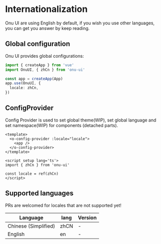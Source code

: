 # Internationalization

Onu UI are using English by default, if you wish you use other languages, you can get you answer by keep reading.

## Global configuration

Onu UI provides global configurations:

```ts
import { createApp } from 'vue'
import OnuUI, { zhCn } from 'onu-ui'

const app = createApp(App)
app.use(OnuUI, {
  locale: zhCn,
})
```

## ConfigProvider

Config Provider is used to set global theme(WIP), set global language and set namespace(WIP) for components (detached parts).

```vue
<template>
  <o-config-provider :locale="locale">
    <app />
  </o-config-provider>
</template>

<script setup lang='ts'>
import { zhCn } from 'onu-ui'

const locale = ref(zhCn)
</script>
```

<demo src="../example/i18n/demo.vue" />

## Supported languages

PRs are welcomed for locales that are not supported yet!


Language | lang | Version |
---------|----------|----------| 
 Chinese (Simplified) | zhCN | - |
 English | en | - |

